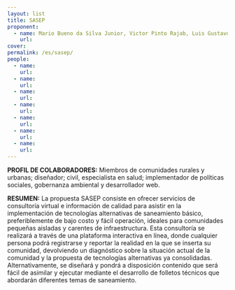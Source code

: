 ```yaml
---
layout: list
title: SASEP
proponent:
  - name: Mario Bueno da Silva Junior, Victor Pinto Rajab, Luis Gustavo Bet, Bruno Eduardo B. R. Torres / Santos, SP
    url: 
cover:
permalink: /es/sasep/
people:
  - name:
    url: 
  - name:
    url: 
  - name: 
    url: 
  - name: 
    url: 
  - name:
    url: 
  - name: 
    url: 
  - name: 
    url: 
---
```


**PROFIL DE COLABORADORES:** 
Miembros de comunidades rurales y urbanas; diseñador; civil, especialista en salud; implementador de políticas sociales, gobernanza ambiental y desarrollador web.  

**RESUMEN:**
La propuesta SASEP consiste en ofrecer servicios de consultoría virtual e información de calidad para asistir en la implementación de tecnologías alternativas de saneamiento básico, preferiblemente de bajo costo y fácil operación, ideales para comunidades pequeñas aisladas y carentes de infraestructura. Esta consultoría se realizará a través de una plataforma interactiva en línea, donde cualquier persona podrá registrarse y reportar la realidad en la que se inserta su comunidad, devolviendo un diagnóstico sobre la situación actual de la comunidad y la propuesta de tecnologías alternativas ya consolidadas. Alternativamente, se diseñará y pondrá a disposición contenido que será fácil de asimilar y ejecutar mediante el desarrollo de folletos técnicos que abordarán diferentes temas de saneamiento.